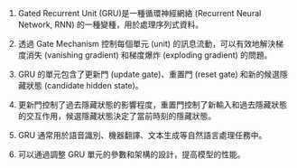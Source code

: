 1. Gated Recurrent Unit (GRU)是一種循環神經網絡 (Recurrent Neural Network, RNN) 的一種變種，用於處理序列式資料。

2. 透過 Gate Mechanism 控制每個單元 (unit) 的訊息流動，可以有效地解決梯度消失 (vanishing gradient) 和梯度爆炸 (exploding gradient) 的問題。

3. GRU 的單元包含了更新門 (update gate)、重置門 (reset gate) 和新的候選隱藏狀態 (candidate hidden state)。

4. 更新門控制了過去隱藏狀態的影響程度，重置門控制了新輸入和過去隱藏狀態的交互作用，候選隱藏狀態決定了當前時刻的隱藏狀態。

5. GRU 通常用於語音識別、機器翻譯、文本生成等自然語言處理任務中。

6. 可以通過調整 GRU 單元的參數和架構的設計，提高模型的性能。